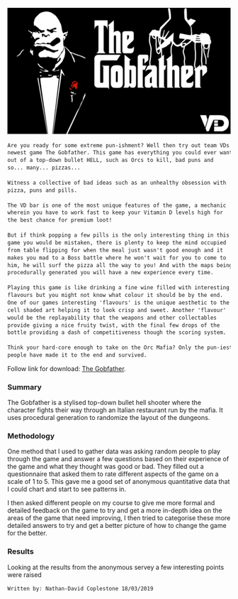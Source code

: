 ![DC](DC.png)

```markdown
Are you ready for some extreme pun-ishment? Well then try out team VDs 
newest game The Gobfather. This game has everything you could ever want 
out of a top-down bullet HELL, such as Orcs to kill, bad puns and 
so... many... pizzas...

Witness a collective of bad ideas such as an unhealthy obsession with 
pizza, puns and pills.

The VD bar is one of the most unique features of the game, a mechanic
wherein you have to work fast to keep your Vitamin D levels high for 
the best chance for premium loot!

But if think popping a few pills is the only interesting thing in this 
game you would be mistaken, there is plenty to keep the mind occupied 
from table flipping for when the meal just wasn't good enough and it 
makes you mad to a Boss battle where he won't wait for you to come to 
him, he will surf the pizza all the way to you! And with the maps being 
procedurally generated you will have a new experience every time.

Playing this game is like drinking a fine wine filled with interesting 
flavours but you might not know what colour it should be by the end. 
One of our games interesting 'flavours' is the unique aesthetic to the 
cell shaded art helping it to look crisp and sweet. Another 'flavour' 
would be the replayability that the weapons and other collectables 
provide giving a nice fruity twist, with the final few drops of the 
bottle providing a dash of competitiveness though the scoring system.

Think your hard-core enough to take on the Orc Mafia? Only the pun-iest 
people have made it to the end and survived.
```

Follow link for download: [The Gobfather](https://sparky439.itch.io/the-gobfather).

### Summary

The Gobfather is a stylised top-down bullet hell shooter where the 
character fights their way through an Italian restaurant run by the
mafia. It uses procedural generation to randomize the layout of the 
dungeons.

### Methodology

One method that I used to gather data was asking random people to 
play through the game and answer a few questions based on their 
experience of the game and what they thought was good or bad.
They filled out a questionnaire that asked them to rate different
aspects of the game on a scale of 1 to 5. This gave me a good set
of anonymous quantitative data that I could chart and start to see
patterns in.

I then asked different people on my course to give me more formal
and detailed feedback on the game to try and get a more in-depth
idea on the areas of the game that need improving, I then tried
to categorise these more detailed answers to try and get a better
picture of how to change the game for the better.

### Results

Looking at the results from the anonymous servey a few interesting points were raised

```
Written by: Nathan-David Coplestone 18/03/2019
```
